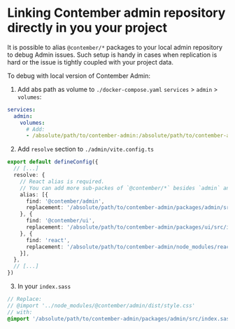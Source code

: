 # Linking Contember admin repository directly in you your project

It is possible to alias `@contember/*` packages to your local admin repository
to debug Admin issues. Such setup is handy in cases when replication is hard or
the issue is tightly coupled with your project data.

To debug with local version of Contember Admin:

1. Add abs path as volume to `./docker-compose.yaml` `services` > `admin` > `volumes`:
  ```yaml
  services:
    admin:
      volumes:
        # Add:
        - /absolute/path/to/contember-admin:/absolute/path/to/contember-admin
  ```
2. Add `resolve` section to `./admin/vite.config.ts`
  ```ts
  export default defineConfig({
    // [...]
    resolve: {
      // React alias is required.
      // You can add more sub-packes of `@contember/*` besides `admin` and `ui`
      alias: [{
        find: '@contember/admin',
        replacement: '/absolute/path/to/contember-admin/packages/admin/src/index.ts',
      }, {
        find: '@contember/ui',
        replacement: '/absolute/path/to/contember-admin/packages/ui/src/index.ts',
      }, {
        find: 'react',
        replacement: '/absolute/path/to/contember-admin/node_modules/react',
      }],
    },
    // [...]
  })
  ```
3. In your `index.sass`
  ```scss
  // Replace:
  // @import '../node_modules/@contember/admin/dist/style.css'
  // with:
  @import '/absolute/path/to/contember-admin/packages/admin/src/index.sass'
  ```
